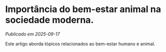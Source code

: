 # Importância do bem-estar animal na sociedade moderna.

*Publicado em 2025-09-17*

Este artigo aborda tópicos relacionados ao bem-estar humano e animal.
